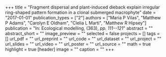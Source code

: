+++
title = "Fragment dispersal and plant-induced dieback explain irregular ring-shaped pattern formation in a clonal submerged macrophyte"
date = "2017-01-01"
publication_types = ["2"]
authors = ["Maria P Vilas", "Matthew P Adams", "Carolyn E Oldham", "Clelia L Marti", "Matthew R Hipsey"]
publication = "In: Ecological modelling, (363), _pp. 111--121_"
abstract = ""
abstract_short = ""
image_preview = ""
selected = false
projects = []
tags = []
url_pdf = ""
url_preprint = ""
url_code = ""
url_dataset = ""
url_project = ""
url_slides = ""
url_video = ""
url_poster = ""
url_source = ""
math = true
highlight = true
[header]
image = ""
caption = ""
+++
